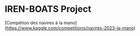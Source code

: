 # IREN-BOATS Project

[Compétion des navires à la mano]  (https://www.kaggle.com/competitions/navires-2023-la-mano)
